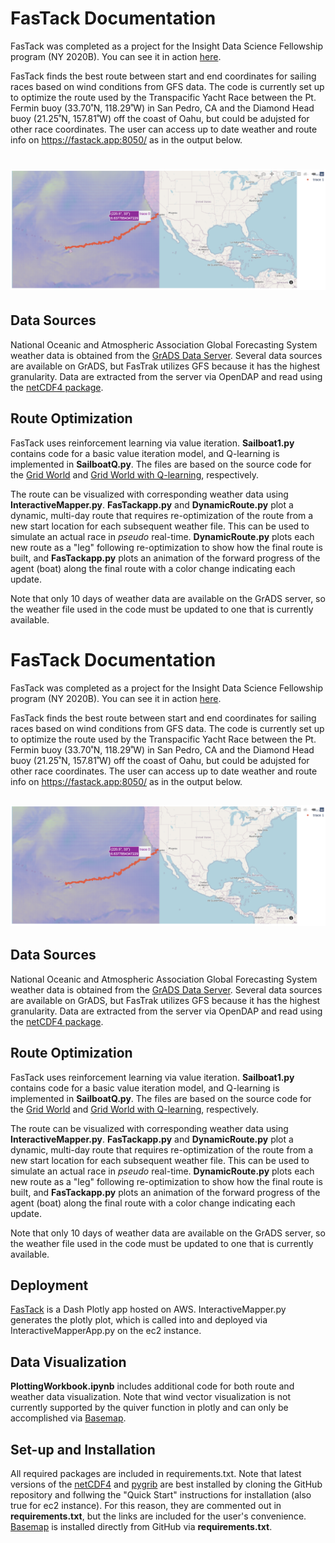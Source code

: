 # FasTack Documentation

FasTack was completed as a project for the Insight Data Science Fellowship program (NY 2020B). You can see it in action [here](https://fastack.app:8050/).

FasTack finds the best route between start and end coordinates for sailing races based on wind conditions from GFS data. The code is currently set up to optimize the route used by the Transpacific Yacht Race between the Pt. Fermin buoy (33.70˚N, 118.29˚W) in San Pedro, CA and the Diamond Head buoy (21.25˚N, 157.81˚W) off the coast of Oahu, but could be adujsted for other race coordinates. The user can access up to date weather and route info on https://fastack.app:8050/ as in the output below.

![SampleRoute.png](https://github.com/rachelbeal/FasTack/blob/master/SampleRoute.png)
=======


## Data Sources

National Oceanic and Atmospheric Association Global Forecasting System weather data is obtained from the [GrADS Data Server](https://nomads.ncep.noaa.gov:9090/dods/ "GrADS Data Server"). Several data sources are available on GrADS, but FasTrak utilizes GFS because it has the highest granularity. Data are extracted from the server via OpenDAP and read using the  [netCDF4 package](https://github.com/Unidata/netcdf4-python "netCDF4 GitHub"). 



## Route Optimization

FasTack uses reinforcement learning via value iteration. **Sailboat1.py** contains code for a basic value iteration model, and Q-learning is implemented in **SailboatQ.py**. The files are based on the source code for the [Grid World](https://towardsdatascience.com/reinforcement-learning-implement-grid-world-from-scratch-c5963765ebff "Reinforcement Learning — Implement Grid World") and [Grid World with Q-learning](https://towardsdatascience.com/implement-grid-world-with-q-learning-51151747b455 "Implement Grid World with Q-Learning"), respectively.

The route can be visualized with corresponding weather data using **InteractiveMapper.py**. **FasTackapp.py** and **DynamicRoute.py** plot a dynamic, multi-day route that requires re-optimization of the route from a new start location for each subsequent weather file. This can be used to simulate an actual race in *pseudo* real-time. **DynamicRoute.py** plots each new route as a "leg" following re-optimization to show how the final route is built, and **FasTackapp.py** plots an animation of the forward progress of the agent (boat) along the final route with a color change indicating each update.

Note that only 10 days of weather data are available on the GrADS server, so the weather file used in the code must be updated to one that is currently available.


# FasTack Documentation

FasTack was completed as a project for the Insight Data Science Fellowship program (NY 2020B). You can see it in action [here](https://fastack.app:8050/).

FasTack finds the best route between start and end coordinates for sailing races based on wind conditions from GFS data. The code is currently set up to optimize the route used by the Transpacific Yacht Race between the Pt. Fermin buoy (33.70˚N, 118.29˚W) in San Pedro, CA and the Diamond Head buoy (21.25˚N, 157.81˚W) off the coast of Oahu, but could be adujsted for other race coordinates. The user can access up to date weather and route info on https://fastack.app:8050/ as in the output below.

## ![SampleRoute.png](https://github.com/rachelbeal/FasTack/blob/master/SampleRoute.png)



## Data Sources

National Oceanic and Atmospheric Association Global Forecasting System weather data is obtained from the [GrADS Data Server](https://nomads.ncep.noaa.gov:9090/dods/ "GrADS Data Server"). Several data sources are available on GrADS, but FasTrak utilizes GFS because it has the highest granularity. Data are extracted from the server via OpenDAP and read using the  [netCDF4 package](https://github.com/Unidata/netcdf4-python "netCDF4 GitHub"). 



## Route Optimization

FasTack uses reinforcement learning via value iteration. **Sailboat1.py** contains code for a basic value iteration model, and Q-learning is implemented in **SailboatQ.py**. The files are based on the source code for the [Grid World](https://towardsdatascience.com/reinforcement-learning-implement-grid-world-from-scratch-c5963765ebff "Reinforcement Learning — Implement Grid World") and [Grid World with Q-learning](https://towardsdatascience.com/implement-grid-world-with-q-learning-51151747b455 "Implement Grid World with Q-Learning"), respectively.

The route can be visualized with corresponding weather data using **InteractiveMapper.py**. **FasTackapp.py** and **DynamicRoute.py** plot a dynamic, multi-day route that requires re-optimization of the route from a new start location for each subsequent weather file. This can be used to simulate an actual race in *pseudo* real-time. **DynamicRoute.py** plots each new route as a "leg" following re-optimization to show how the final route is built, and **FasTackapp.py** plots an animation of the forward progress of the agent (boat) along the final route with a color change indicating each update.

Note that only 10 days of weather data are available on the GrADS server, so the weather file used in the code must be updated to one that is currently available.



## Deployment

[FasTack](https://fastack.app:8050/) is a Dash Plotly app hosted on AWS. InteractiveMapper.py generates the plotly plot, which is called into and deployed via InteractiveMapperApp.py on the ec2 instance.



## Data Visualization

**PlottingWorkbook.ipynb** includes additional code for both route and weather data visualization. Note that wind vector visualization is not currently supported by the quiver function in plotly and can only be accomplished via [Basemap](https://github.com/matplotlib/basemap "Basemap"). 



## Set-up and Installation

All required packages are included in requirements.txt. Note that latest versions of the [netCDF4](https://github.com/Unidata/netcdf4-python "netCDF4") and [pygrib](https://github.com/jswhit/pygrib "pygrib") are best installed by cloning the GitHub repository and follwing the "Quick Start" instructions for installation (also true for ec2 instance). For this reason, they are commented out in **requirements.txt**, but the links are included for the user's convenience. [Basemap](https://github.com/matplotlib/basemap) is installed directly from GitHub via **requirements.txt**.

